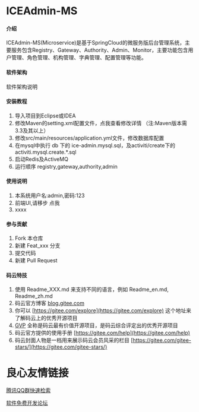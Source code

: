 # ICEAdmin-MS

#### 介绍
ICEAdmin-MS(Microservice)是基于SpringCloud的微服务版后台管理系统，主要服务包含Registry、Gateway、Authority、Admin、Monitor，主要功能包含用户管理、角色管理、机构管理、字典管理、配置管理等功能。

#### 软件架构
软件架构说明


#### 安装教程

1. 导入项目到Eclipse或IDEA
2. 修改Maven的setting.xml配置文件，点我查看修改详情 （注:Maven版本需3.3及其以上）
3. 修改src/main/resources/application.yml文件，修改数据库配置
4. 在mysql中执行 db 下的 ice-admin.mysql.sql，及activiti/create下的 activiti.mysql.create.*.sql
5. 启动Redis及ActiveMQ
6. 运行顺序 registry,gateway,authority,admin

#### 使用说明

1. 本系统用户名:admin,密码:123
2. 前端UI,请移步   点我  
3. xxxx

#### 参与贡献

1. Fork 本仓库
2. 新建 Feat_xxx 分支
3. 提交代码
4. 新建 Pull Request


#### 码云特技

1. 使用 Readme\_XXX.md 来支持不同的语言，例如 Readme\_en.md, Readme\_zh.md
2. 码云官方博客 [blog.gitee.com](https://blog.gitee.com)
3. 你可以 [https://gitee.com/explore](https://gitee.com/explore) 这个地址来了解码云上的优秀开源项目
4. [GVP](https://gitee.com/gvp) 全称是码云最有价值开源项目，是码云综合评定出的优秀开源项目
5. 码云官方提供的使用手册 [https://gitee.com/help](https://gitee.com/help)
6. 码云封面人物是一档用来展示码云会员风采的栏目 [https://gitee.com/gitee-stars/](https://gitee.com/gitee-stars/)

 # 良心友情链接

[腾讯QQ群快速检索](http://u.720life.cn/s/8cf73f7c)

[软件免费开发论坛](http://u.720life.cn/s/bbb01dc0)